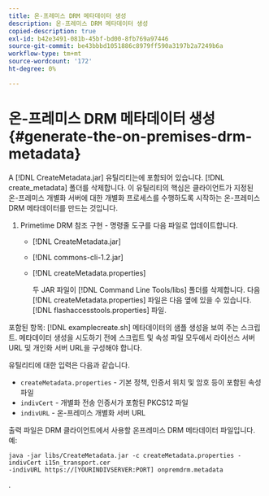 ```yaml
---
title: 온-프레미스 DRM 메타데이터 생성
description: 온-프레미스 DRM 메타데이터 생성
copied-description: true
exl-id: b42e3491-081b-45bf-bd00-8fb769a97446
source-git-commit: be43bbbd1051886c8979ff590a3197b2a7249b6a
workflow-type: tm+mt
source-wordcount: '172'
ht-degree: 0%

---
```


# 온-프레미스 DRM 메타데이터 생성{#generate-the-on-premises-drm-metadata}

A [!DNL CreateMetadata.jar] 유틸리티는에 포함되어 있습니다. [!DNL create_metadata] 폴더를 삭제합니다. 이 유틸리티의 핵심은 클라이언트가 지정된 온-프레미스 개별화 서버에 대한 개별화 프로세스를 수행하도록 시작하는 온-프레미스 DRM 메타데이터를 만드는 것입니다.

1. Primetime DRM 참조 구현 - 명령줄 도구를 다음 파일로 업데이트합니다.

   * [!DNL CreateMetadata.jar]
   * [!DNL commons-cli-1.2.jar]
   * [!DNL createMetadata.properties]

      두 JAR 파일이 [!DNL Command Line Tools/libs] 폴더를 삭제합니다. 다음 [!DNL createMetadata.properties] 파일은 다음 옆에 있을 수 있습니다. [!DNL flashaccesstools.properties] 파일.

<!--<a id="example_2116349CA33642CD9293EAD94A532ED8"></a>-->

포함된 항목: [!DNL examplecreate.sh] 메타데이터의 샘플 생성을 보여 주는 스크립트. 메타데이터 생성을 시도하기 전에 스크립트 및 속성 파일 모두에서 라이선스 서버 URL 및 개인화 서버 URL을 구성해야 합니다.

유틸리티에 대한 입력은 다음과 같습니다.

* `createMetadata.properties` - 기본 정책, 인증서 위치 및 암호 등이 포함된 속성 파일
* `indivCert` - 개별화 전송 인증서가 포함된 PKCS12 파일
* `indivURL` - 온-프레미스 개별화 서버 URL

출력 파일은 DRM 클라이언트에서 사용할 온프레미스 DRM 메타데이터 파일입니다. 예:

```
java -jar libs/CreateMetadata.jar -c createMetadata.properties -indivCert i15n_transport.cer
-indivURL https://[YOURINDIVSERVER:PORT] onpremdrm.metadata
```

.
